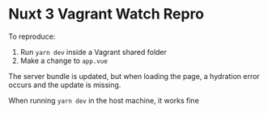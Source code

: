 # Nuxt 3 Vagrant Watch Repro

To reproduce:
1. Run `yarn dev` inside a Vagrant shared folder
2. Make a change to `app.vue`

The server bundle is updated, but when loading the page, a hydration error occurs and the update is missing.

When running `yarn dev` in the host machine, it works fine
